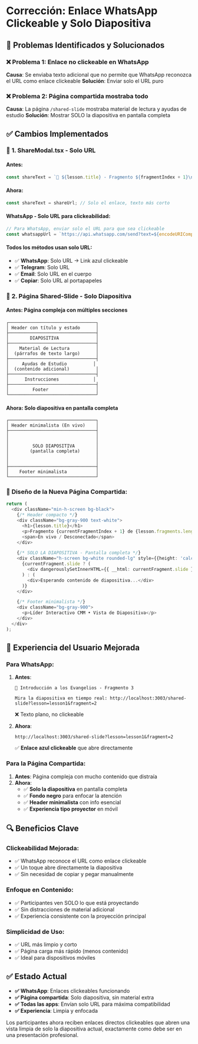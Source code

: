 # Corrección: Enlace WhatsApp Clickeable y Solo Diapositiva

## 🎯 Problemas Identificados y Solucionados

### ❌ **Problema 1: Enlace no clickeable en WhatsApp**
**Causa**: Se enviaba texto adicional que no permite que WhatsApp reconozca el URL como enlace clickeable
**Solución**: Enviar solo el URL puro

### ❌ **Problema 2: Página compartida mostraba todo**
**Causa**: La página `/shared-slide` mostraba material de lectura y ayudas de estudio
**Solución**: Mostrar SOLO la diapositiva en pantalla completa

## ✅ Cambios Implementados

### 🔧 **1. ShareModal.tsx - Solo URL**

#### **Antes:**
```typescript
const shareText = `📖 ${lesson.title} - Fragmento ${fragmentIndex + 1}\n\nMira la diapositiva en tiempo real: ${shareUrl}`;
```

#### **Ahora:**
```typescript
const shareText = shareUrl; // Solo el enlace, texto más corto
```

#### **WhatsApp - Solo URL para clickeabilidad:**
```typescript
// Para WhatsApp, enviar solo el URL para que sea clickeable
const whatsappUrl = `https://api.whatsapp.com/send?text=${encodeURIComponent(shareUrl)}`;
```

#### **Todos los métodos usan solo URL:**
- ✅ **WhatsApp**: Solo URL → Link azul clickeable
- ✅ **Telegram**: Solo URL 
- ✅ **Email**: Solo URL en el cuerpo
- ✅ **Copiar**: Solo URL al portapapeles

### 🔧 **2. Página Shared-Slide - Solo Diapositiva**

#### **Antes: Página compleja con múltiples secciones**
```
┌─────────────────────────────────┐
│ Header con título y estado      │
├─────────────────────────────────┤
│        DIAPOSITIVA              │
├─────────────────────────────────┤
│    Material de Lectura          │
│  (párrafos de texto largo)      │
├─────────────────────────────────┤
│     Ayudas de Estudio          │
│  (contenido adicional)          │
├─────────────────────────────────┤
│      Instrucciones             │
├─────────────────────────────────┤
│         Footer                  │
└─────────────────────────────────┘
```

#### **Ahora: Solo diapositiva en pantalla completa**
```
┌─────────────────────────────────┐
│ Header minimalista (En vivo)    │
├─────────────────────────────────┤
│                                 │
│                                 │
│         SOLO DIAPOSITIVA        │
│        (pantalla completa)      │
│                                 │
│                                 │
├─────────────────────────────────┤
│    Footer minimalista           │
└─────────────────────────────────┘
```

### 🎨 **Diseño de la Nueva Página Compartida:**

```typescript
return (
  <div className="min-h-screen bg-black">
    {/* Header compacto */}
    <div className="bg-gray-900 text-white">
      <h1>{lesson.title}</h1>
      <p>Fragmento {currentFragmentIndex + 1} de {lesson.fragments.length}</p>
      <span>En vivo / Desconectado</span>
    </div>

    {/* SOLO LA DIAPOSITIVA - Pantalla completa */}
    <div className="h-screen bg-white rounded-lg" style={{height: 'calc(100vh - 120px)'}}>
      {currentFragment.slide ? (
        <div dangerouslySetInnerHTML={{ __html: currentFragment.slide }} />
      ) : (
        <div>Esperando contenido de diapositiva...</div>
      )}
    </div>

    {/* Footer minimalista */}
    <div className="bg-gray-900">
      <p>Líder Interactivo CMM • Vista de Diapositiva</p>
    </div>
  </div>
);
```

## 📱 Experiencia del Usuario Mejorada

### **Para WhatsApp:**
1. **Antes**: 
   ```
   📖 Introducción a los Evangelios - Fragmento 3

   Mira la diapositiva en tiempo real: http://localhost:3003/shared-slide?lesson=lesson1&fragment=2
   ```
   ❌ Texto plano, no clickeable

2. **Ahora**:
   ```
   http://localhost:3003/shared-slide?lesson=lesson1&fragment=2
   ```
   ✅ **Enlace azul clickeable** que abre directamente

### **Para la Página Compartida:**
1. **Antes**: Página compleja con mucho contenido que distraía
2. **Ahora**: 
   - ✅ **Solo la diapositiva** en pantalla completa
   - ✅ **Fondo negro** para enfocar la atención
   - ✅ **Header minimalista** con info esencial
   - ✅ **Experiencia tipo proyector** en móvil

## 🔍 Beneficios Clave

### **Clickeabilidad Mejorada:**
- ✅ WhatsApp reconoce el URL como enlace clickeable
- ✅ Un toque abre directamente la diapositiva
- ✅ Sin necesidad de copiar y pegar manualmente

### **Enfoque en Contenido:**
- ✅ Participantes ven SOLO lo que está proyectando
- ✅ Sin distracciones de material adicional
- ✅ Experiencia consistente con la proyección principal

### **Simplicidad de Uso:**
- ✅ URL más limpio y corto
- ✅ Página carga más rápido (menos contenido)
- ✅ Ideal para dispositivos móviles

## ✅ Estado Actual

- **✅ WhatsApp**: Enlaces clickeables funcionando
- **✅ Página compartida**: Solo diapositiva, sin material extra
- **✅ Todas las apps**: Envían solo URL para máxima compatibilidad
- **✅ Experiencia**: Limpia y enfocada

Los participantes ahora reciben enlaces directos clickeables que abren una vista limpia de solo la diapositiva actual, exactamente como debe ser en una presentación profesional.
